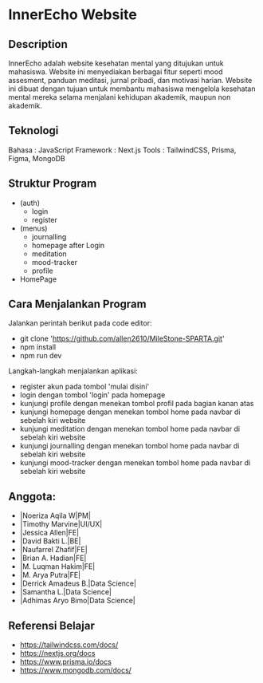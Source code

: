 
# InnerEcho Website

## Description
InnerEcho adalah website kesehatan mental yang ditujukan untuk mahasiswa. Website ini menyediakan berbagai fitur seperti mood assesment, panduan meditasi, jurnal pribadi, dan motivasi harian. Website ini dibuat dengan tujuan untuk membantu mahasiswa mengelola kesehatan mental mereka selama menjalani kehidupan akademik, maupun non akademik.

## Teknologi
Bahasa    : JavaScript
Framework : Next.js
Tools     : TailwindCSS, Prisma, Figma, MongoDB

## Struktur Program
- (auth)
  - login
  - register
- (menus)
  - journalling
  - homepage after Login
  - meditation
  - mood-tracker
  - profile
- HomePage

## Cara Menjalankan Program
Jalankan perintah berikut pada code editor:
- git clone 'https://github.com/allen2610/MileStone-SPARTA.git'
- npm install
- npm run dev

Langkah-langkah menjalankan aplikasi:
- register akun pada tombol 'mulai disini'
- login dengan tombol 'login' pada homepage
- kunjungi profile dengan menekan tombol profil pada bagian kanan atas
- kunjungi homepage dengan menekan tombol home pada navbar di sebelah kiri website
- kunjungi meditation dengan menekan tombol home pada navbar di sebelah kiri website
- kunjungi journalling dengan menekan tombol home pada navbar di sebelah kiri website
- kunjungi mood-tracker dengan menekan tombol home pada navbar di sebelah kiri website

## Anggota:
- |Noeriza Aqila W|PM|
- |Timothy Marvine|UI/UX|
- |Jessica Allen|FE|
- |David Bakti L.|BE|
- |Naufarrel Zhafif|FE|
- |Brian A. Hadian|FE|
- |M. Luqman Hakim|FE|
- |M. Arya Putra|FE|
- |Derrick Amadeus B.|Data Science|
- |Samantha L.|Data Science|
- |Adhimas Aryo Bimo|Data Science|

## Referensi Belajar
- https://tailwindcss.com/docs/
- https://nextjs.org/docs
- https://www.prisma.io/docs
- https://www.mongodb.com/docs/
